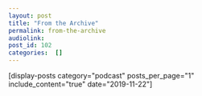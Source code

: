 ```yaml
---
layout: post
title: "From the Archive"
permalink: from-the-archive
audiolink: 
post_id: 102
categories:  []
---
```


[display-posts category="podcast" posts_per_page="1" include_content="true" date="2019-11-22"]